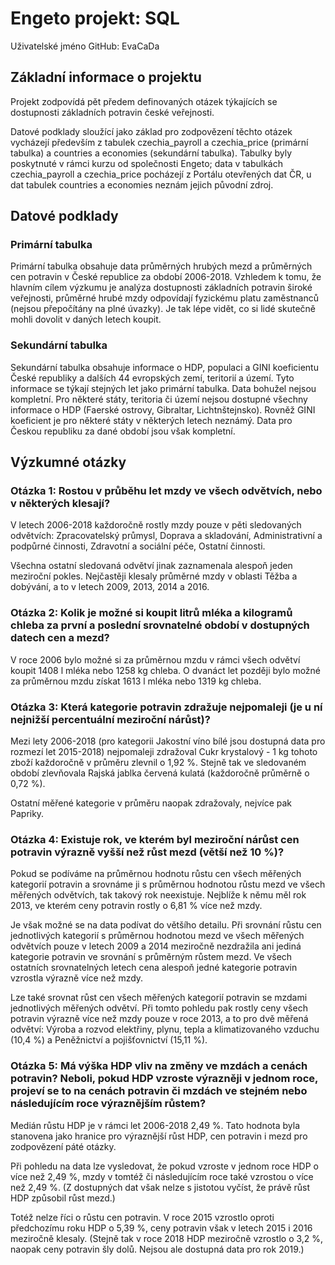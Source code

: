# Engeto projekt: SQL

Uživatelské jméno GitHub: EvaCaDa

## Základní informace o projektu

Projekt zodpovídá pět předem definovaných otázek týkajících se dostupnosti základních potravin české veřejnosti.

Datové podklady sloužící jako základ pro zodpovězení těchto otázek vycházejí především z tabulek czechia_payroll a czechia_price (primární tabulka) a countries a economies (sekundární tabulka). Tabulky byly poskytnuté v rámci kurzu od společnosti Engeto; data v tabulkách czechia_payroll a czechia_price pocházejí z Portálu otevřených dat ČR, u dat tabulek countries a economies neznám jejich původní zdroj. 


## Datové podklady

### Primární tabulka

Primární tabulka obsahuje data průměrných hrubých mezd a průměrných cen potravin v České republice za období 2006-2018.
Vzhledem k tomu, že hlavním cílem výzkumu je analýza dostupnosti základních potravin široké veřejnosti, průměrné hrubé mzdy odpovídají fyzickému platu zaměstnanců (nejsou přepočítány na plné úvazky). Je tak lépe vidět, co si lidé skutečně mohli dovolit v daných letech koupit.

### Sekundární tabulka

Sekundární tabulka obsahuje informace o HDP, populaci a GINI koeficientu České republiky a dalších 44 evropských zemí, teritorií a území. Tyto informace se týkají stejných let jako primární tabulka.
Data bohužel nejsou kompletní. Pro některé státy, teritoria či území nejsou dostupné všechny informace o HDP (Faerské ostrovy, Gibraltar, Lichtnštejnsko). Rovněž GINI koeficient je pro některé státy v některých letech neznámý.
Data pro Českou republiku za dané období jsou však kompletní.


## Výzkumné otázky

### Otázka 1: Rostou v průběhu let mzdy ve všech odvětvích, nebo v některých klesají?

V letech 2006-2018 každoročně rostly mzdy pouze v pěti sledovaných odvětvích: Zpracovatelský průmysl, Doprava a skladování, Administrativní a podpůrné činnosti, Zdravotní a sociální péče, Ostatní činnosti.

Všechna ostatní sledovaná odvětví jinak zaznamenala alespoň jeden meziroční pokles. Nejčastěji klesaly průměrné mzdy v oblasti Těžba a dobývání, a to v letech 2009, 2013, 2014 a 2016.

### Otázka 2: Kolik je možné si koupit litrů mléka a kilogramů chleba za první a poslední srovnatelné období v dostupných datech cen a mezd?

V roce 2006 bylo možné si za průměrnou mzdu v rámci všech odvětví koupit 1408 l mléka nebo 1258 kg chleba. O dvanáct let později bylo možné za průměrnou mzdu získat 1613 l mléka nebo 1319 kg chleba.

### Otázka 3: Která kategorie potravin zdražuje nejpomaleji (je u ní nejnižší percentuální meziroční nárůst)?

Mezi lety 2006-2018 (pro kategorii Jakostní víno bílé jsou dostupná data pro rozmezí let 2015-2018) nejpomaleji zdražoval Cukr krystalový - 1 kg tohoto zboží každoročně v průměru zlevnil o 1,92 %. Stejně tak ve sledovaném období zlevňovala Rajská jablka červená kulatá (každoročně průměrně o 0,72 %).

Ostatní měřené kategorie v průměru naopak zdražovaly, nejvíce pak Papriky.

### Otázka 4: Existuje rok, ve kterém byl meziroční nárůst cen potravin výrazně vyšší než růst mezd (větší než 10 %)?

Pokud se podíváme na průměrnou hodnotu růstu cen všech měřených kategorií potravin a srovnáme ji s průměrnou hodnotou růstu mezd ve všech měřených odvětvích, tak takový rok neexistuje. Nejblíže k němu měl rok 2013, ve kterém ceny potravin rostly o 6,81 % více než mzdy.

Je však možné se na data podívat do většího detailu. Při srovnání růstu cen jednotlivých kategorií s průměrnou hodnotou mezd ve všech měřených odvětvích pouze v letech 2009 a 2014 meziročně nezdražila ani jediná kategorie potravin ve srovnání s průměrným růstem mezd. Ve všech ostatních srovnatelných letech cena alespoň jedné kategorie potravin vzrostla výrazně více než mzdy.

Lze také srovnat růst cen všech měřených kategorií potravin se mzdami jednotlivých měřených odvětví. Při tomto pohledu pak rostly ceny všech potravin výrazně více než mzdy pouze v roce 2013, a to pro dvě měřená odvětví: Výroba a rozvod elektřiny, plynu, tepla a klimatizovaného vzduchu (10,4 %) a Peněžnictví a pojišťovnictví (15,11 %).

### Otázka 5: Má výška HDP vliv na změny ve mzdách a cenách potravin? Neboli, pokud HDP vzroste výrazněji v jednom roce, projeví se to na cenách potravin či mzdách ve stejném nebo následujícím roce výraznějším růstem?

Medián růstu HDP je v rámci let 2006-2018 2,49 %. Tato hodnota byla stanovena jako hranice pro výraznější růst HDP, cen potravin i mezd pro zodpovězení páté otázky.

Při pohledu na data lze vysledovat, že pokud vzroste v jednom roce HDP o více než 2,49 %, mzdy v tomtéž či následujícím roce také vzrostou o více než 2,49 %. (Z dostupných dat však nelze s jistotou vyčíst, že právě růst HDP způsobil růst mezd.)

Totéž nelze říci o růstu cen potravin. V roce 2015 vzrostlo oproti předchozímu roku HDP o 5,39 %, ceny potravin však v letech 2015 i 2016 meziročně klesaly. (Stejně tak v roce 2018 HDP meziročně vzrostlo o 3,2 %, naopak ceny potravin šly dolů. Nejsou ale dostupná data pro rok 2019.)

